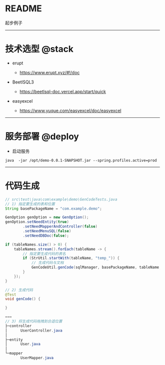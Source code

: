 # README

起步例子

---

# 技术选型 @stack

- erupt
  - https://www.erupt.xyz/#!/doc

- BeetlSQL3
  - https://beetlsql-doc.vercel.app/start/quick

- easyexcel
  - https://www.yuque.com/easyexcel/doc/easyexcel

---

# 服务部署 @deploy

- 启动服务

```
java  -jar /opt/demo-0.0.1-SNAPSHOT.jar --spring.profiles.active=prod 
```

---

# 代码生成

```java
// src\test\java\com\example\demo\GenCodeTests.java
// 1) 指定要生成的表和位置
String basePackageName = "com.example.demo";

GenOption genOption = new GenOption();
genOption.setNeedEntity(true)
        .setNeedMapperAndController(false)
        .setNeedMenuSQL(false)
        .setNeedDBDoc(false);

if (tableNames.size() > 0) {
    tableNames.stream().forEach(tableName -> {
        // 指定要生成代码的表名
        if (StrUtil.startWith(tableName, "temp_")) {
            // 生成代码与文档
            GenCodeUtil.genCode(sqlManager, basePackageName, tableName, genOption);
        }
    });
}

// 2) 生成代码
@Test
void genCode() {

}

===
// 3) 将生成代码拖拽到合适位置
├─controller
│      UserController.java
│
├─entity
│      User.java
│
└─mapper 
       UserMapper.java
```